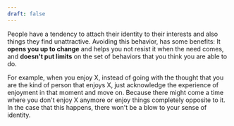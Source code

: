 ```yaml
---
draft: false
---
```

People have a tendency to attach their identity to their interests and also things they find unattractive. Avoiding this behavior, has some benefits: It **opens you up to change** and helps you not resist it when the need comes, and **doesn't put limits** on the set of behaviors that you think you are able to do.

For example, when you enjoy X, instead of going with the thought that you are the kind of person that enjoys X, just acknowledge the experience of enjoyment in that moment and move on. Because there might come a time where you don't enjoy X anymore or enjoy things completely opposite to it. In the case that this happens, there won't be a blow to your sense of identity.



